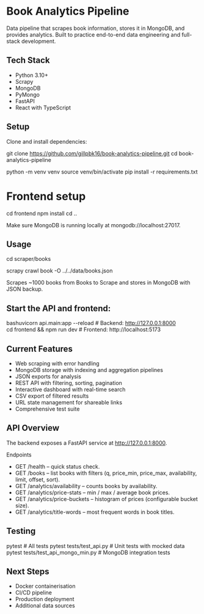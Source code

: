 # Book Analytics Pipeline

Data pipeline that scrapes book information, stores it in MongoDB, and provides analytics. Built to practice end-to-end data engineering and full-stack development.

## Tech Stack

- Python 3.10+
- Scrapy
- MongoDB
- PyMongo
- FastAPI
- React with TypeScript

## Setup

Clone and install dependencies: 

git clone https://github.com/gillpbk16/book-analytics-pipeline.git
cd book-analytics-pipeline

python -m venv venv
source venv/bin/activate
pip install -r requirements.txt

# Frontend setup
cd frontend
npm install
cd ..

Make sure MongoDB is running locally at mongodb://localhost:27017.

## Usage

cd scraper/books

scrapy crawl book -O ../../data/books.json

Scrapes ~1000 books from Books to Scrape and stores in MongoDB with JSON backup.

## Start the API and frontend:

bashuvicorn api.main:app --reload          # Backend: http://127.0.0.1:8000  
cd frontend && npm run dev                 # Frontend: http://localhost:5173

## Current Features

- Web scraping with error handling
- MongoDB storage with indexing and aggregation pipelines
- JSON exports for analysis
- REST API with filtering, sorting, pagination
- Interactive dashboard with real-time search
- CSV export of filtered results
- URL state management for shareable links
- Comprehensive test suite

## API Overview

The backend exposes a FastAPI service at http://127.0.0.1:8000.

Endpoints
- GET /health – quick status check.
- GET /books – list books with filters (q, price_min, price_max, availability, limit, offset, sort).
- GET /analytics/availability – counts books by availability.
- GET /analytics/price-stats – min / max / average book prices.
- GET /analytics/price-buckets – histogram of prices (configurable bucket size).
- GET /analytics/title-words – most frequent words in book titles.

## Testing

pytest                              # All tests
pytest tests/test_api.py            # Unit tests with mocked data
pytest tests/test_api_mongo_min.py  # MongoDB integration tests

## Next Steps

- Docker containerisation
- CI/CD pipeline
- Production deployment
- Additional data sources

